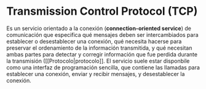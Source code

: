 # Transmission Control Protocol (TCP)
Es un servicio orientado a la conexión (**connection-oriented service**) de comunicación que especifica qué mensajes deben ser intercambiados para establecer o desestablecer una conexión, qué necesita hacerse para preservar el ordenamiento de la información transmitida, y qué necesitan ambas partes para detectar y corregir información que fue perdida durante la transmisión ([[Protocolo|protocolo]].
El servicio suele estar disponbile como una interfaz de programación sencilla, que contiene las llamadas para establecer una conexión, enviar y recibir mensajes, y desestablecer la conexión.